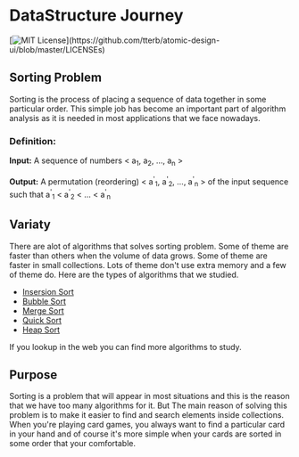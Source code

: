 
# DataStructure Journey
[![MIT License](https://img.shields.io/apm/l/atomic-design-ui.svg?)](https://github.com/tterb/atomic-design-ui/blob/master/LICENSEs)

## Sorting Problem

Sorting is the process of placing a sequence of data together in some particular order.
This simple job has become an important part of algorithm analysis as it is needed in most applications that we face nowadays.


### Definition:

**Input:** A sequence of numbers < a<sub>1</sub>, a<sub>2</sub>, ..., a<sub>n</sub> >

**Output:** A permutation (reordering) < a<sup>'</sup><sub>1</sub>, a<sup>'</sup><sub>2</sub>, ..., a<sup>'</sup><sub>n</sub> >
of the input sequence such that a<sup>'</sup><sub>1</sub>  <  a<sup>'</sup><sub>2</sub>  < ...  <  a<sup>'</sup><sub>n</sub>

## Variaty

There are alot of algorithms that solves sorting problem. Some of theme are faster than others when the volume of data grows. Some of theme are faster in small collections. 
Lots of theme don't use extra memory and a few of theme do. Here are the types of algorithms that we studied.

- [Insersion Sort](insertion_sort)
- [Bubble Sort](bubble_sort)
- [Merge Sort](merge_sort)
- [Quick Sort](quick_sort)
- [Heap Sort](heap_sort)

If you lookup in the web you can find more algorithms to study.

## Purpose
Sorting is a problem that will appear in most situations and this is the reason that we have too many algorithms for it.
But The main reason of solving this problem is to make it easier to find and search elements inside collections.
When you're playing card games, you always want to find a particular card in your hand and of course it's more simple when your cards are sorted in some order that your comfortable.
